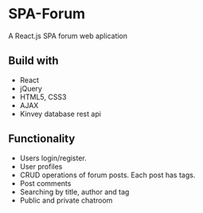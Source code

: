 # SPA-Forum

A React.js SPA forum web aplication

## Build with
* React
* jQuery
* HTML5, CSS3
* AJAX
* Kinvey database rest api

## Functionality
* Users login/register.
* User profiles
* CRUD operations of forum posts. Each post has tags.
* Post comments
* Searching by title, author and tag
* Public and private chatroom
